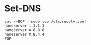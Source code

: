 # Set-DNS

```
cat <<EOF | sudo tee /etc/resolv.conf
nameserver 1.1.1.1
nameserver 8.8.8.8
nameserver 8.8.4.4
EOF
```
